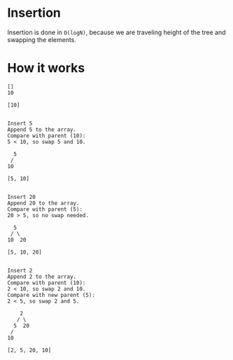 # Insertion

Insertion is done in `O(logN)`, because we are traveling height of the tree and swapping the elements.

# How it works

```text
[]
10
```

```text
[10]
```

```text

Insert 5
Append 5 to the array.
Compare with parent (10):
5 < 10, so swap 5 and 10.

  5
 /
10

[5, 10]

```

```text

Insert 20
Append 20 to the array.
Compare with parent (5):
20 > 5, so no swap needed.

  5
 / \
10  20

[5, 10, 20]

```

```text

Insert 2
Append 2 to the array.
Compare with parent (10):
2 < 10, so swap 2 and 10.
Compare with new parent (5):
2 < 5, so swap 2 and 5.

    2
   / \
  5  20
 /
10

[2, 5, 20, 10]




```

```text


```

```text


```

```text


```
